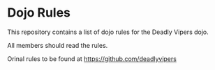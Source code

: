 Dojo Rules
==========

This repository contains a list of dojo rules for the Deadly Vipers dojo.


All members should read the rules.

Orinal rules to be found at https://github.com/deadlyvipers



